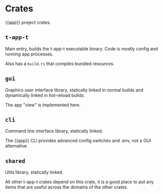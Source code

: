 # Crates

{{app}} project crates.

## `t-app-t`

Main entry, builds the t-app-t executable binary. Code is mostly config and running app processes.

Also has a `build.rs` that compiles bundled resources.

## `gui` 

Graphics user interface library, statically linked in normal builds and dynamically linked in hot-reload builds.

The app "view" is implemented here.

##  `cli`

Command line interface library, statically linked.

The {{app}} CLI provides advanced config switches and .env, not a GUI alternative.

## `shared`

Utils library, statically linked.

All other t-app-t crates depend on this crate, it is a good place to put any items that are useful across
the domains of the other crates.